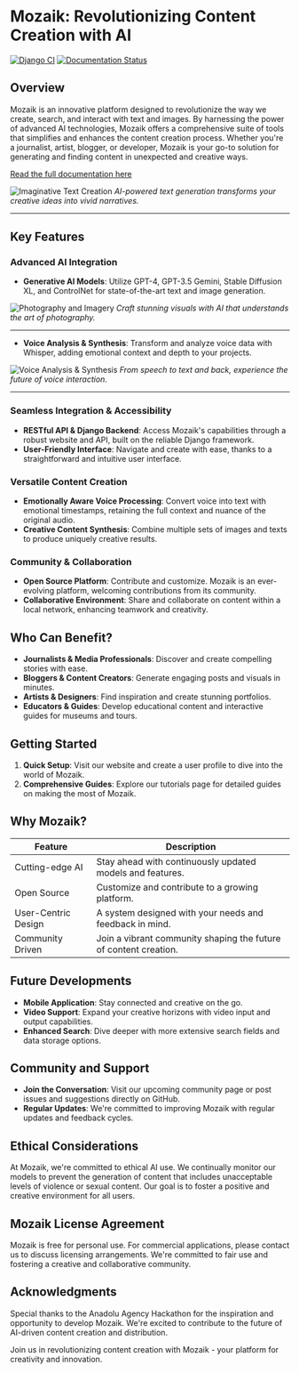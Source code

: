 # Mozaik: Revolutionizing Content Creation with AI

[![Django CI](https://github.com/sezer-muhammed/Anadolu-Ajans--Medya-Teknolojileri-hackathon/actions/workflows/django.yml/badge.svg)](https://github.com/sezer-muhammed/Anadolu-Ajans--Medya-Teknolojileri-hackathon/actions/workflows/django.yml) [![Documentation Status](https://readthedocs.org/projects/anadolu-ajans-medya-teknolojileri-hackathon/badge/?version=latest)](https://anadolu-ajans-medya-teknolojileri-hackathon.readthedocs.io/en/latest/?badge=latest)

## Overview
Mozaik is an innovative platform designed to revolutionize the way we create, search, and interact with text and images. By harnessing the power of advanced AI technologies, Mozaik offers a comprehensive suite of tools that simplifies and enhances the content creation process. Whether you're a journalist, artist, blogger, or developer, Mozaik is your go-to solution for generating and finding content in unexpected and creative ways.

[Read the full documentation here](https://anadolu-ajans-medya-teknolojileri-hackathon.readthedocs.io/en/latest/index.html)

![Imaginative Text Creation](.images/sezer___text_c1b4134b-5142-49a9-a9f3-ed7324046758.png)
*AI-powered text generation transforms your creative ideas into vivid narratives.*

---

## Key Features

### Advanced AI Integration
- **Generative AI Models**: Utilize GPT-4, GPT-3.5 Gemini, Stable Diffusion XL, and ControlNet for state-of-the-art text and image generation.

![Photography and Imagery](.images/sezer___photography_image_615e2154-7fd8-4da1-a1f3-46967d42f460.png)
*Craft stunning visuals with AI that understands the art of photography.*

---

- **Voice Analysis & Synthesis**: Transform and analyze voice data with Whisper, adding emotional context and depth to your projects.

![Voice Analysis & Synthesis](.images/sezer___image_voice_text_0c8f3f00-01f8-4e7a-8f3d-f940869ee8e6.png)
*From speech to text and back, experience the future of voice interaction.*

---

### Seamless Integration & Accessibility
- **RESTful API & Django Backend**: Access Mozaik's capabilities through a robust website and API, built on the reliable Django framework.
- **User-Friendly Interface**: Navigate and create with ease, thanks to a straightforward and intuitive user interface.

### Versatile Content Creation
- **Emotionally Aware Voice Processing**: Convert voice into text with emotional timestamps, retaining the full context and nuance of the original audio.
- **Creative Content Synthesis**: Combine multiple sets of images and texts to produce uniquely creative results.

### Community & Collaboration
- **Open Source Platform**: Contribute and customize. Mozaik is an ever-evolving platform, welcoming contributions from its community.
- **Collaborative Environment**: Share and collaborate on content within a local network, enhancing teamwork and creativity.

## Who Can Benefit?

- **Journalists & Media Professionals**: Discover and create compelling stories with ease.
- **Bloggers & Content Creators**: Generate engaging posts and visuals in minutes.
- **Artists & Designers**: Find inspiration and create stunning portfolios.
- **Educators & Guides**: Develop educational content and interactive guides for museums and tours.

## Getting Started

1. **Quick Setup**: Visit our website and create a user profile to dive into the world of Mozaik.
2. **Comprehensive Guides**: Explore our tutorials page for detailed guides on making the most of Mozaik.

## Why Mozaik?

| Feature             | Description |
|---------------------|-------------|
| Cutting-edge AI     | Stay ahead with continuously updated models and features. |
| Open Source         | Customize and contribute to a growing platform. |
| User-Centric Design | A system designed with your needs and feedback in mind. |
| Community Driven    | Join a vibrant community shaping the future of content creation. |

## Future Developments

- **Mobile Application**: Stay connected and creative on the go.
- **Video Support**: Expand your creative horizons with video input and output capabilities.
- **Enhanced Search**: Dive deeper with more extensive search fields and data storage options.

## Community and Support

- **Join the Conversation**: Visit our upcoming community page or post issues and suggestions directly on GitHub.
- **Regular Updates**: We're committed to improving Mozaik with regular updates and feedback cycles.

## Ethical Considerations

At Mozaik, we're committed to ethical AI use. We continually monitor our models to prevent the generation of content that includes unacceptable levels of violence or sexual content. Our goal is to foster a positive and creative environment for all users.

## Mozaik License Agreement

Mozaik is free for personal use. For commercial applications, please contact us to discuss licensing arrangements. We're committed to fair use and fostering a creative and collaborative community.

## Acknowledgments

Special thanks to the Anadolu Agency Hackathon for the inspiration and opportunity to develop Mozaik. We're excited to contribute to the future of AI-driven content creation and distribution.

Join us in revolutionizing content creation with Mozaik - your platform for creativity and innovation.

